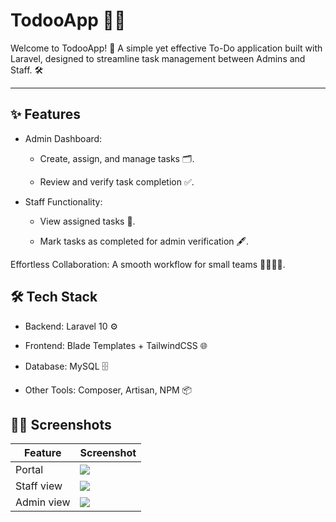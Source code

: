 # TodooApp 🚀📝

Welcome to TodooApp! 🎉 A simple yet effective To-Do application built with Laravel, designed to streamline task management between Admins and Staff. 🛠️

<hr>

## ✨ Features

- Admin Dashboard:

  - Create, assign, and manage tasks 🗂️.

  - Review and verify task completion ✅.

- Staff Functionality:

  - View assigned tasks 👀.

  - Mark tasks as completed for admin verification 🖋️.

Effortless Collaboration: A smooth workflow for small teams 👩‍💻👨‍💻.

## 🛠️ Tech Stack

- Backend: Laravel 10 ⚙️

- Frontend: Blade Templates + TailwindCSS 🌐

- Database: MySQL 🗄️

- Other Tools: Composer, Artisan, NPM 📦

## 🧑‍🎨 Screenshots


<table>
    <thead>
        <tr>
            <th>Feature</th>
            <th>Screenshot</th>
        </tr>
    </thead>
    <tbody>
        <tr>
            <td>Portal</td>
            <td><img src="https://github.com/user-attachments/assets/c8a6be82-7a8f-417a-8588-5552aaae4562"></td>
        </tr>
        <tr>
            <td>Staff view</td>
            <td><img src="https://github.com/user-attachments/assets/da3bbd84-77bc-4725-9688-e23967ec96f2"></td>
        </tr>
        <tr>
            <td>Admin view</td>
            <td><img src="https://github.com/user-attachments/assets/77c50cd7-29e9-496a-97ad-ba842800e2d3"></td>
        </tr>
    </tbody>
</table>
